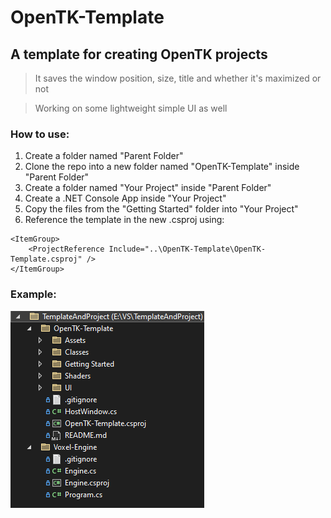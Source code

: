 # OpenTK-Template
## A template for creating OpenTK projects
> It saves the window position, size, title and whether it's maximized or not

> Working on some lightweight simple UI as well

### How to use:
1. Create a folder named "Parent Folder"
2. Clone the repo into a new folder named "OpenTK-Template" inside "Parent Folder"
3. Create a folder named "Your Project" inside "Parent Folder"
4. Create a .NET Console App inside "Your Project"
5. Copy the files from the "Getting Started" folder into "Your Project"
6. Reference the template in the new .csproj using:
```xaml
<ItemGroup>
    <ProjectReference Include="..\OpenTK-Template\OpenTK-Template.csproj" />
</ItemGroup>
```

### Example:
![Example](Assets/proj.png)
